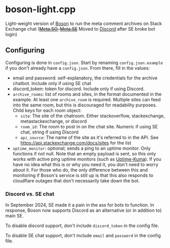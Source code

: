 # boson-light.cpp

Light-weight version of [Boson](https://github.com/sobotics/boson) to run the meta comment archives on Stack Exchange chat (~~[Meta.SO](https://chat.stackoverflow.com/rooms/197298/meta-stack-overflow-comment-archive), [Meta.SE](https://chat.meta.stackexchange.com/rooms/1702/meta-stack-exchange-comment-archive)~~ Moved to [Discord]([1281755268358606878](https://discord.gg/pcBMbMqA79)) after SE broke bot login)

## Configuring

Configuring is done in `config.json`. Start by renaming `config.json.example` if you don't already have a `config.json`. From there, fill in the values:

* email and password: self-explanatory, the credentials for the archive chatbot. Include only if using SE chat
* discord_token: token for discord. Include only if using Discord.
* `archive_rooms`: list of rooms and sites, in the format documented in the example. At least one `archive_room` is required. Multiple sites can feed into the same room, but this is discouraged for readability purposes. Child keys for each room object:
    * `site`: The site of the chatroom. Either stackoverflow, stackexchange, metastackexchange, or discord
    * `room_id`: The room to post in on the chat site. Numeric if using SE chat, string if using Discord
    * `api_source`: The name of the site as it's referred to in the API. See https://api.stackexchange.com/docs/sites for the list
* `uptime_monitor`: optional; sends a ping to an uptime monitor. Only functions if not null. Note that an empty payload is sent, so this only works with active ping uptime monitors (such as [Uptime-Kuma](https://github.com/louislam/uptime-kuma)). If you have no idea what this is or why you need it, you don't need to worry about it. For those who do, the only difference between this and monitoring if Boson's service is still up is that this also responds to cloudflare outages that don't necessarily take down the bot.

### Discord vs. SE chat

In September 2024, SE made it a pain in the ass for bots to function. In response, Boson now supports Discord as an alternative (or in addition to) main SE.

To disable discord support, don't include `discord_token` in the config file.

To disable SE chat support, don't include `email` and `password` in the config file.


